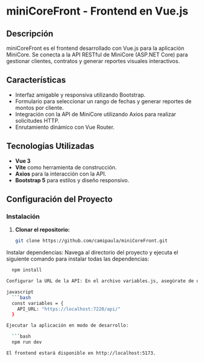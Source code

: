 # miniCoreFront - Frontend en Vue.js

## Descripción
miniCoreFront es el frontend desarrollado con Vue.js para la aplicación MiniCore. Se conecta a la API RESTful de MiniCore (ASP.NET Core) para gestionar clientes, contratos y generar reportes visuales interactivos.

## Características
- Interfaz amigable y responsiva utilizando Bootstrap.
- Formulario para seleccionar un rango de fechas y generar reportes de montos por cliente.
- Integración con la API de MiniCore utilizando Axios para realizar solicitudes HTTP.
- Enrutamiento dinámico con Vue Router.

## Tecnologías Utilizadas
- **Vue 3**
- **Vite** como herramienta de construcción.
- **Axios** para la interacción con la API.
- **Bootstrap 5** para estilos y diseño responsivo.

## Configuración del Proyecto

### Instalación

1. **Clonar el repositorio:**
   ```bash
   git clone https://github.com/camipaula/miniCoreFront.git
   
Instalar dependencias: Navega al directorio del proyecto y ejecuta el siguiente comando para instalar todas las dependencias:

 ```bash
   npm install

Configurar la URL de la API: En el archivo variables.js, asegúrate de que la URL de la API apunte correctamente al backend:

javascript
   ```bash
   const variables = {
     API_URL: "https://localhost:7220/api/"
   }

Ejecutar la aplicación en modo de desarrollo:

   ```bash
   npm run dev

El frontend estará disponible en http://localhost:5173.

